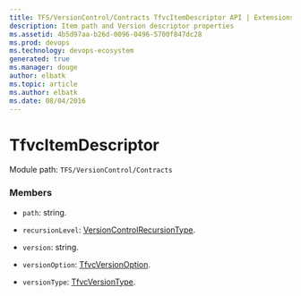 ```yaml
---
title: TFS/VersionControl/Contracts TfvcItemDescriptor API | Extensions for Azure DevOps Services
description: Item path and Version descriptor properties
ms.assetid: 4b5d97aa-b26d-0096-0496-5700f847dc28
ms.prod: devops
ms.technology: devops-ecosystem
generated: true
ms.manager: douge
author: elbatk
ms.topic: article
ms.author: elbatk
ms.date: 08/04/2016
---
```


# TfvcItemDescriptor

Module path: `TFS/VersionControl/Contracts`


### Members

* `path`: string. 

* `recursionLevel`: [VersionControlRecursionType](../../../TFS/VersionControl/Contracts/VersionControlRecursionType.md). 

* `version`: string. 

* `versionOption`: [TfvcVersionOption](../../../TFS/VersionControl/Contracts/TfvcVersionOption.md). 

* `versionType`: [TfvcVersionType](../../../TFS/VersionControl/Contracts/TfvcVersionType.md). 

